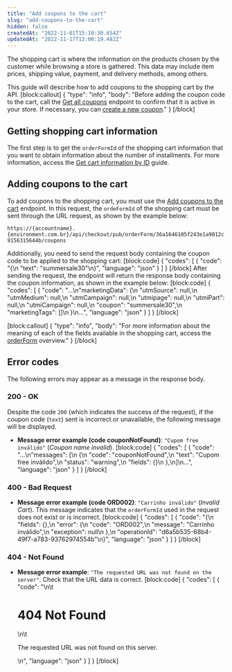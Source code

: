 ```yaml
---
title: "Add coupons to the cart"
slug: "add-coupons-to-the-cart"
hidden: false
createdAt: "2022-11-01T15:10:30.654Z"
updatedAt: "2022-11-17T13:00:19.482Z"
---
```

The shopping cart is where the information on the products chosen by the customer while browsing a store is gathered. This data may include item prices, shipping value, payment, and delivery methods, among others.

This guide will describe how to add coupons to the shopping cart by the API.
[block:callout]
{
  "type": "info",
  "body": "Before adding the coupon code to the cart, call the [Get all coupons](https://developers.vtex.com/vtex-rest-api/reference/getall) endpoint to confirm that it is active in your store. If necessary, you can [create a new coupon](https://developers.vtex.com/vtex-rest-api/docs/creating-and-managing-coupons-with-promotions-api)."
}
[/block]
## Getting shopping cart information

The first step is to get the `orderFormId` of the shopping cart information that you want to obtain information about the number of installments. For more information, access the [Get cart information by ID](https://developers.vtex.com/vtex-rest-api/docs/get-cart-information-by-id) guide.

## Adding coupons to the cart

To add coupons to the shopping cart, you must use the [Add coupons to the cart](https://developers.vtex.com/vtex-rest-api/reference/addcoupons) endpoint. In this request, the `ordeFormId` of the shopping cart must be sent through the URL request, as shown by the example below:

`https://{accountname}.{environment.com.br}/api/checkout/pub/orderForm/36a1646105f243e1a9012c9156315644b/coupons`

Additionally, you need to send the request body containing the coupon code to be applied to the shopping cart:
[block:code]
{
  "codes": [
    {
      "code": "{\n     \"text\": \"summersale30\"\n}",
      "language": "json"
    }
  ]
}
[/block]
After sending the request, the endpoint will return the response body containing the coupon information, as shown in the example below:
[block:code]
{
  "codes": [
    {
      "code": "...\n\"marketingData\": {\n        \"utmSource\": null,\n        \"utmMedium\": null,\n        \"utmCampaign\": null,\n        \"utmipage\": null,\n        \"utmiPart\": null,\n        \"utmiCampaign\": null,\n        \"coupon\": \"summersale30\",\n        \"marketingTags\": []\n    }\n...",
      "language": "json"
    }
  ]
}
[/block]

[block:callout]
{
  "type": "info",
  "body": "For more information about the meaning of each of the fields available in the shopping cart, access the [orderForm](https://developers.vtex.com/vtex-rest-api/reference/orderform-fields) overview."
}
[/block]
## Error codes

The following errors may appear as a message in the response body.

### 200 - OK

Despite the code `200` (which indicates the success of the request), if the coupon code (`text`) sent is incorrect or unavailable, the following message will be displayed.

- **Message error example (code couponNotFound)**: `"Cupom free inválido"` (*Coupon name invalid*).
[block:code]
{
  "codes": [
    {
      "code": "...\n\"messages\": [\n        {\n            \"code\": \"couponNotFound\",\n            \"text\": \"Cupom free inválido\",\n            \"status\": \"warning\",\n            \"fields\": {}\n        },\n]\n...",
      "language": "json"
    }
  ]
}
[/block]
### 400 - Bad Request

- **Message error example (code ORD002)**: `"Carrinho inválido"` (*Invalid Cart*). This message indicates that the `orderFormId` used in the request does not exist or is incorrect.
[block:code]
{
  "codes": [
    {
      "code": "{\n    \"fields\": {},\n    \"error\": {\n        \"code\": \"ORD002\",\n        \"message\": \"Carrinho inválido\",\n        \"exception\": null\n    },\n    \"operationId\": \"d6a5b535-68b4-49f7-a783-93762974554b\"\n}",
      "language": "json"
    }
  ]
}
[/block]
### 404 - Not Found

- **Message error example**: `"The requested URL was not found on the server"`. Check that the URL data is correct.
[block:code]
{
  "codes": [
    {
      "code": "<body>\n\t<h1>404 Not Found</h1>\n\t<p>The requested URL was not found on this server.</p>\n</body>",
      "language": "json"
    }
  ]
}
[/block]
